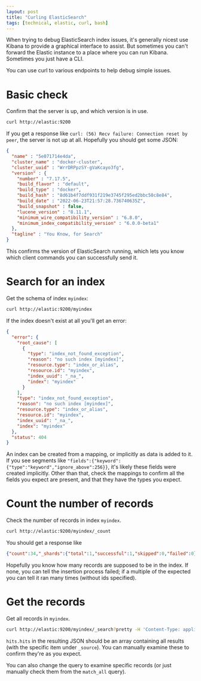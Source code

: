 ```yaml
---
layout: post
title: "Curling ElasticSearch"
tags: [technical, elastic, curl, bash]
---
```


When trying to debug ElasticSearch index issues, it's generally nicest use Kibana to provide a graphical interface to assist. But sometimes you can't forward the Elastic instance to a place where you can run Kibana. Sometimes you just have a CLI.

You can use curl to various endpoints to help debug simple issues.

# Basic check

Confirm that the server is up, and which version is in use.

```bash
curl http://elastic:9200
```

If you get a response like `curl: (56) Recv failure: Connection reset by peer`, the server is not up at all. Hopefully you should get some JSON:

```json
{
  "name" : "5e071714e4da",
  "cluster_name" : "docker-cluster",
  "cluster_uuid" : "WrrDRPpzSY-gVaKcayo3fg",
  "version" : {
    "number" : "7.17.5",
    "build_flavor" : "default",
    "build_type" : "docker",
    "build_hash" : "8d61b4f7ddf931f219e3745f295ed2bbc50c8e84",
    "build_date" : "2022-06-23T21:57:28.736740635Z",
    "build_snapshot" : false,
    "lucene_version" : "8.11.1",
    "minimum_wire_compatibility_version" : "6.8.0",
    "minimum_index_compatibility_version" : "6.0.0-beta1"
  },
  "tagline" : "You Know, for Search"
}
```

This confirms the version of ElasticSearch running, which lets you know which client commands you can successfully send it.

# Search for an index

Get the schema of index `myindex`:

```bash
curl http://elastic:9200/myindex
```

If the index doesn't exist at all you'll get an error:

```json
{
  "error": {
    "root_cause": [
      {
        "type": "index_not_found_exception",
        "reason": "no such index [myindex]",
        "resource.type": "index_or_alias",
        "resource.id": "myindex",
        "index_uuid": "_na_",
        "index": "myindex"
      }
    ],
    "type": "index_not_found_exception",
    "reason": "no such index [myindex]",
    "resource.type": "index_or_alias",
    "resource.id": "myindex",
    "index_uuid": "_na_",
    "index": "myindex"
  },
  "status": 404
}
```

An index can be created from a mapping, or implicitly as data is added to it. If you see segments like `"fields":{"keyword":{"type":"keyword","ignore_above":256}}`, it's likely these fields were created implicitly. Other than that, check the mappings to confirm all the fields you expect are present, and that they have the types you expect.

# Count the number of records

Check the number of records in index `myindex`.

```bash
curl http://elastic:9200/myindex/_count
```

You should get a response like
```json
{"count":34,"_shards":{"total":1,"successful":1,"skipped":0,"failed":0}}
```

Hopefully you know how many records are supposed to be in the index. If none, you can tell the insertion process failed; if a multiple of the expected you can tell it ran many times (without ids specified).

# Get the records

Get all records in `myindex`.

```bash
curl http://elastic:9200/myindex/_search?pretty -H 'Content-Type: application/json' -d' {"query": {"match_all": {} } }'
```

`hits.hits` in the resulting JSON should be an array containing all results (with the specific item under `_source`). You can manually examine these to confirm they're as you expect.

You can also change the query to examine specific records (or just manually check them from the `match_all` query).
